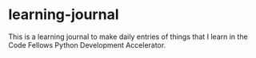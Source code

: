 # learning-journal
This is a learning journal to make daily entries of things that I learn in the Code Fellows Python Development Accelerator.
